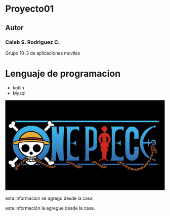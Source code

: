 # Proyecto01
## Autor
### Caleb S. Rodrìguez C.

Grupo 10-3 de aplicaciones moviles

# Lenguaje de programacion 
- kotlin
- Mysql

![Logo onepiece](imagenes/logo_onepiece.jpg)

esta informacion se agrego desde la casa

esta información la agregue desde la casa. 